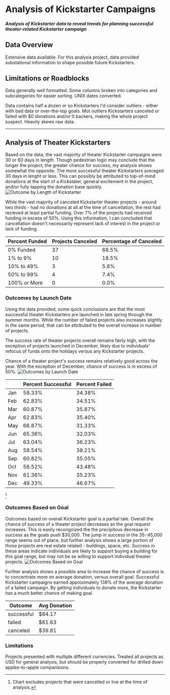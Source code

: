 # Analysis of Kickstarter Campaigns
##### Analysis of Kickstarter data to reveal trends for planning successful theater-related Kickstarter campaign

## Data Overview
Extensive data available. For this analysis project, data provided substational information to shape possible future Kickstarters.

## Limitations or Roadblocks
Data generally well formatted. Some columns broken into categories and subcategories for easier sorting.  UNIX dates converted.

Data contains half a dozen or so Kickstarters I'd consider outliers - either with bad data or over-the-top goals. Mot outliers Kickstarters canceled or failed with $0 donations and/or 0 backers, making the whole project suspect.  Heavily skews raw data.

---

## Analysis of Theater Kickstarters
Based on the data, the vast majority of theater Kickstarter campaigns were 30 or 60 days in length.  Though pedestrian logic may conclude that the longer the project, the greater chance for success, my analysis shows somewhat the opposite.  The more successful theater Kickstarters averaged 30 days in lenght or less.  This can possibly be attributed to top-of-mind donations at the start of a Kickstater, general excitement in the project, and/or fully tapping the donation base quickly.
![Outcome by Length of Kickstarter](https://i.postimg.cc/mrKsTX6h/Outcomes-vs-Length-of-Kickstarter.png)

While the vast majority of canceled Kickstarter theater projects - around two thirds - had no donations at all at the time of cancellation, the rest had recieved at least partial funding.  Over 7% of the projects had received funding in excess of 50%. Using this information, I can concluded that cancellation doesn't necessarily represent lack of interest in the project or lack of funding.

|Percent Funded|Projects Canceled|Percentage of Canceled|
|---|---|---|
|0% Funded|37|68.5%|
|1% to 9%|10|18.5%|
|10% to 49%|3|5.6%|
|50% to 99%|4|7.4%|
|100% or More|0|0.0%|

### Outcomes by Launch Date
Using the data provided, some quick conclusions are that the most successful theater Kickstarters are launched in late spring through the summer months.  While the number of failed projects also increases slightly in the same period, that can be attributed to the overall increase in number of projects.

The success rate of theater projects overall remains fairly high, with the exception of projects launched in December, likely due to individuals' refocus of funds onto the holidays versus any Kickstarter projects.

Chance of a theater project's success remains relatively good across the year.  With the exception of December, chance of success is in excess of 50%.
![Outcomes by Launch Date](https://i.postimg.cc/TYLZQqkc/Theater-Outocmes-vs-Launch.png)

||Percent Successful|Percent Failed|
|---|---|---|
|Jan|58.33%|34.38%|
|Feb|62.83%|34.51%|
|Mar|60.87%|35.87%|
|Apr|62.83%|35.40%|
|May|66.87%|31.33%|
|Jun|65.36%|32.03%|
|Jul|63.04%|36.23%|
|Aug|58.54%|38.21%|
|Sep|60.82%|35.05%|
|Oct|56.52%|43.48%|
|Nov|61.36%|35.23%|
|Dec|49.33%|46.67%|
[^1]

### Outcomes Based on Goal
Outcomes based on overall Kickstarter goal is a partial tale.  Overall the chance of success of a theater project decreases as the goal request increases.  This is easily recongnized the the precipitous decrease in success as the goals push $30,000.  The jump in success in the $35-$45,000 range seems out of place, but further analysis shows a large portion of those projects are real estate related - buildings, space, etc.  Success in these areas indicate individuals are likely to support buying a building for this goal range, but may not be as willing to support individual theater projects.
![Outcomes Based on Goal](https://i.postimg.cc/mZ6vQ6SD/Outcomes-vs-Goals.png)

Further analysis shows a possible area to increase the chance of success is to concentrate more on average donation, versus overall goal.  Successful Kickstarter campaigns earned approximately 138% of the average donation of a failed campaign.  By getting individuals to donate more, the Kickstarter has a much better chance of making goal.

|Outcome|Avg Donation|
|---|---|
|successful|$84.17|
|failed|$61.63|
|canceled|$39.81|


### Limitations
Projects presented with multiple different currencies. Treated all projects as USD for general analysis, but should be properly converted for drilled down apples-to-apple comparisions.


[^1]: Chart excludes projects that were cancelled or live at the time of analysis.

